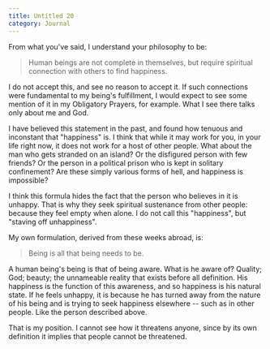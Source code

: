 ```yaml
---
title: Untitled 20
category: Journal
---
```


From what you've said, I understand your philosophy to be:

> Human beings are not complete in themselves, but require spiritual
> connection with others to find happiness.

I do not accept this, and see no reason to accept it.  If such
connections were fundamental to my being's fulfillment, I would expect
to see some mention of it in my Obligatory Prayers, for example.  What I
see there talks only about me and God.

I have believed this statement in the past, and found how tenuous and
inconstant that "happiness" is.  I think that while it may work for you,
in your life right now, it does not work for a host of other people.
What about the man who gets stranded on an island?  Or the disfigured
person with few friends?  Or the person in a political prison who is
kept in solitary confinement?  Are these simply various forms of hell,
and happiness is impossible?

I think this formula hides the fact that the person who believes in it
is unhappy.  That is why they seek spiritual sustenance from other
people: because they feel empty when alone.  I do not call this
"happiness", but "staving off unhappiness".

My own formulation, derived from these weeks abroad, is:

> Being is all that being needs to be.

A human being's being is that of being aware.  What is he aware of?
Quality; God; beauty; the unnameable reality that exists before all
definition.  His happiness is the function of this awareness, and so
happiness is his natural state.  If he feels unhappy, it is because he
has turned away from the nature of his being and is trying to seek
happiness elsewhere -- such as in other people.  Like the person
described above.

That is my position.  I cannot see how it threatens anyone, since by its
own definition it implies that people cannot be threatened.


